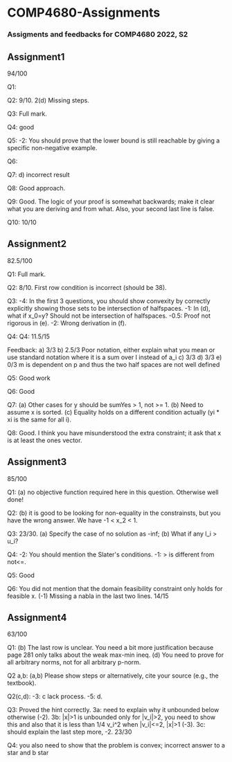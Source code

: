 # COMP4680-Assignments

### Assigments and feedbacks for COMP4680 2022, S2

## Assignment1
94/100

Q1: 

Q2: 9/10. 2(d) Missing steps.

Q3: Full mark.

Q4: good

Q5: -2: You should prove that the lower bound is still reachable by giving a specific non-negative example.

Q6: 

Q7: d) incorrect result

Q8: Good approach.

Q9: Good. The logic of your proof is somewhat backwards; make it clear what you are deriving and from what. Also, your second last line is false.

Q10: 10/10

## Assignment2
82.5/100

Q1: Full mark.

Q2: 8/10. First row condition is incorrect (should be 38).

Q3: -4: In the first 3 questions, you should show convexity by correctly explicitly showing those sets to be intersection of halfspaces. -1: In (d), what if x_0=y? Should not be intersection of halfspaces. -0.5: Proof not rigorous in (e). -2: Wrong derivation in (f).

Q4: Q4: 11.5/15

Feedback:
a) 3/3 
b) 2.5/3 
Poor notation, either explain what you mean or use standard notation where it is a sum over I instead of a_i
c) 3/3 
d) 3/3 
e) 0/3 
m is dependent on p and thus the two half spaces are not well defined

Q5: Good work 

Q6: Good

Q7: (a) Other cases for y should be sumYes > 1, not >= 1. (b) Need to assume x is sorted. (c) Equality holds on a different condition actually (yi * xi is the same for all i).

Q8: Good. I think you have misunderstood the extra constraint; it ask that x is at least the ones vector.

## Assignment3
85/100

Q1: (a) no objective function required here in this question. Otherwise well done!

Q2: (b) it is good to be looking for non-equality in the constrainsts, but you have the wrong answer. We have -1 < x_2 < 1.

Q3: 23/30. (a) Specify the case of no solution as -inf; (b) What if any l_i > u_i?

Q4: -2: You should mention the Slater's conditions. -1: > is different from not<=.

Q5: Good

Q6: You did not mention that the domain feasibility constraint only holds for feasible x. (-1)
Missing a nabla in the last two lines.
14/15

## Assignment4
63/100

Q1: (b) The  last row is unclear. You need a bit more justification because page 281 only talks about the weak max-min ineq. (d) You need to prove for all arbitrary norms, not for all arbitrary p-norm.



Q2 a,b: (a,b) Please show steps or alternatively, cite your source (e.g., the textbook).



Q2(c,d): -3: c lack process. -5: d.



Q3: Proved the hint correctly. 3a: need to explain why it unbounded below otherwise (-2). 3b: |x|>1 is unbounded only for |v_i|>2, you need to show this and also that it is less than 1/4 v_i^2 when |v_i|<=2, |x|>1 (-3). 3c: should explain the last step more, -2. 23/30



Q4: you also need to show that the problem is convex; incorrect answer to a star and b star
